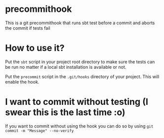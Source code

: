 precommithook
=============

This is a git precommithook that runs sbt test before a commit and aborts the commit if tests fail

How to use it?
==============
Put the `sbt` script in your project root directory to make sure the tests can be run no matter if a local sbt installation is available or not.

Put the `precommit` script in the `.git/hooks` directory of your project. This will enable the hook.

I want to commit without testing (I swear this is the last time :o)
===================================================================
If you want to commit without using the hook you can do so by using `git commit -m "Message" --no-verify`
